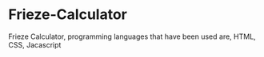 # Frieze-Calculator
Frieze Calculator, programming languages that have been used are, HTML, CSS,  Jacascript 
